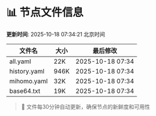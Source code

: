 # 📊 节点文件信息

**更新时间**: 2025-10-18 07:34:21 北京时间

| 文件名 | 大小 | 最后修改 |
|--------|------|----------|
| all.yaml | 22K | 2025-10-18 07:34 |
| history.yaml | 946K | 2025-10-18 07:34 |
| mihomo.yaml | 32K | 2025-10-18 07:34 |
| base64.txt | 19K | 2025-10-18 07:34 |

> 🔄 文件每30分钟自动更新，确保节点的新鲜度和可用性

